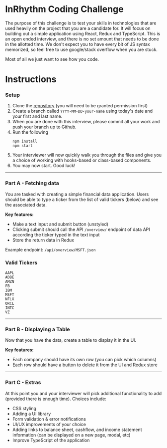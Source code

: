 # InRhythm Coding Challenge
The purpose of this challenge is to test your skills in technologies that are used heavily on the project that you are a candidate for.  It will focus on building out a simple application using React, Redux and TypeScript.  This is an open ended interview, and there is no set amount that needs to be done in the allotted time.  We don't expect you to have every bit of JS syntax memorized, so feel free to use google/stack overflow when you are stuck.

Most of all we just want to see how you code.

# Instructions

### Setup
1. Clone the [repository](https://github.com/mattbillard/interview-react-router-redux-typescript) (you will need to be granted permission first)
2. Create a branch called `YYYY-MM-DD-your-name` using today's date and your first and last name.
3. When you are done with this interview, please commit all your work and push your branch up to Github.
4. Run the following 
    ```
    npm install
    npm start
    ```
5. Your interviewer will now quickly walk you through the files and give you a choice of working with hooks-based or class-based components.
6. You may now start. Good luck!

---
### Part A - Fetching data
You are tasked with creating a simple financial data application.  Users should be able to type a ticker from the list of valid tickers (below) and see the associated data.

**Key features:**
* Make a text input and submit button (unstyled)
* Clicking submit should call the API `/overview/` endpoint of data API according the ticker typed in the text input
* Store the return data in Redux

Example endpoint:
`/api/overview/MSFT.json`

### Valid Tickers
```
AAPL
ADBE
AMZN
FB
IBM
MSFT
NFLX
ORCL
INTC
VZ
```

---

### Part B - Displaying a Table

Now that you have the data, create a table to display it in the UI.

**Key features:**
* Each company should have its own row (you can pick which columns)
* Each row should have a button to delete it from the UI and Redux store

---
### Part C - Extras

At this point you and your interviewer will pick additional functionality to add (provided there is enough time).  Choices include:
* CSS styling
* Adding a UI library
* Form validation & error notifications
* UI/UX improvements of your choice
* Adding links to balance sheet, cashflow, and income statement information (can be displayed on a new page, modal, etc)
* Improve TypeScript of the application
